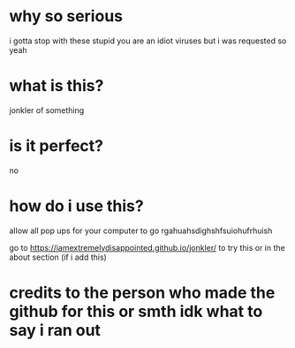 # why so serious
i gotta stop with these stupid you are an idiot viruses but i was requested so yeah
# what is this?
jonkler of something
# is it perfect?
no
# how do i use this?
allow all pop ups for your computer to go rgahuahsdighshfsuiohufrhuish

go to https://iamextremelydisappointed.github.io/jonkler/ to try this or in the about section (if i add this)
# credits to the person who made the github for this or smth idk what to say i ran out
